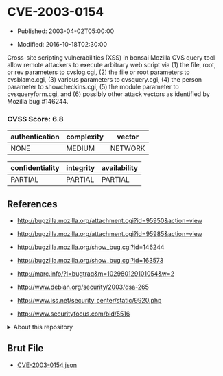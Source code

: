 # CVE-2003-0154

- Published: 2003-04-02T05:00:00

- Modified: 2016-10-18T02:30:00

Cross-site scripting vulnerabilities (XSS) in bonsai Mozilla CVS query tool allow remote attackers to execute arbitrary web script via (1) the file, root, or rev parameters to cvslog.cgi, (2) the file or root parameters to cvsblame.cgi, (3) various parameters to cvsquery.cgi, (4) the person parameter to showcheckins.cgi, (5) the module parameter to cvsqueryform.cgi, and (6) possibly other attack vectors as identified by Mozilla bug #146244.

### CVSS Score: **6.8**

| authentication | complexity | vector |
| --- | --- | --- |
| NONE | MEDIUM | NETWORK |

| confidentiality | integrity | availability |
| --- | --- | --- |
| PARTIAL | PARTIAL | PARTIAL |

## References

* http://bugzilla.mozilla.org/attachment.cgi?id=95950&action=view

* http://bugzilla.mozilla.org/attachment.cgi?id=95985&action=view

* http://bugzilla.mozilla.org/show_bug.cgi?id=146244

* http://bugzilla.mozilla.org/show_bug.cgi?id=163573

* http://marc.info/?l=bugtraq&m=102980129101054&w=2

* http://www.debian.org/security/2003/dsa-265

* http://www.iss.net/security_center/static/9920.php

* http://www.securityfocus.com/bid/5516

<details>
<summary>About this repository</summary> 

  This repository is part of the project [Live Hack CVE](https://github.com/Live-Hack-CVE). Main website can be found [www.live-hack.org](https://www.live-hack.org) 
  
  Made by [Sn0wAlice](https://github.com/Sn0wAlice) for the people that care about security and need to have a feed of the latest CVEs. Hope you enjoy it, don't forget to star the repo and follow me on [Twitter](https://twitter.com/Sn0wAlice) and [Github](https://github.com/Sn0wAlice). And that is my [personnal website](https://www.alice-snow.me/)

  - [Home Page](https://github.com/Live-Hack-CVE)
  - [Framework](https://github.com/Live-Hack-CVE/cve-framework)
  - [CVE database](https://github.com/Live-Hack-CVE/full_database)
  - [Changelog](https://github.com/Live-Hack-CVE/Changelog)
</details>

## Brut File

* [CVE-2003-0154.json](https://raw.githubusercontent.com/Live-Hack-CVE/full_database/main/cves/2003/CVE-2003-0154.json)


